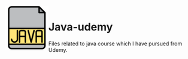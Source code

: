 <img align="left" width="116" height="116" src="images/java.png" />

# Java-udemy
Files related to java course which I have pursued from Udemy.
